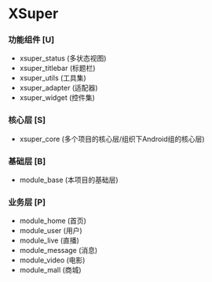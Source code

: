 XSuper
===================================

### 功能组件 [U]
* xsuper_status (多状态视图)
* xsuper_titlebar (标题栏)
* xsuper_utils (工具集)
* xsuper_adapter (适配器)
* xsuper_widget (控件集)

### 核心层 [S]
* xsuper_core (多个项目的核心层/组织下Android组的核心层)

### 基础层 [B]
* module_base (本项目的基础层)

### 业务层 [P]
* module_home (首页)
* module_user (用户)
* module_live (直播)
* module_message (消息)
* module_video (电影)
* module_mall (商城)